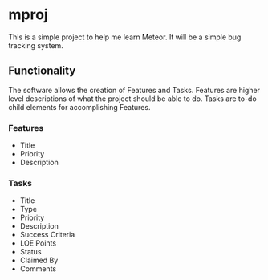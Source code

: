 # mproj
This is a simple project to help me learn Meteor.  It will be a simple bug tracking system.  

## Functionality
The software allows the creation of Features and Tasks.  Features are higher level descriptions of what the project should be able to do.  Tasks are to-do child elements for accomplishing Features. 

### Features
* Title
* Priority
* Description

### Tasks
* Title
* Type
* Priority
* Description
* Success Criteria
* LOE Points
* Status
* Claimed By
* Comments




